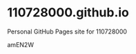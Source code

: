 # 110728000.github.io
Personal GitHub Pages site for 110728000























































amEN2W
